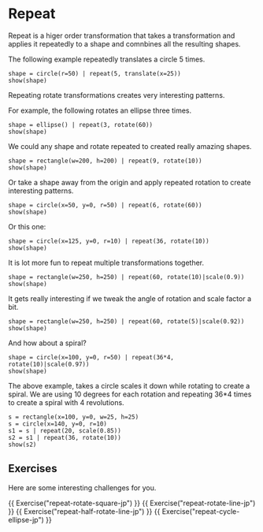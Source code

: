 # Repeat

Repeat is a higer order transformation that takes a transformation and
applies it repeatedly to a shape and comnbines all the resulting shapes.

The following example repeatedly translates a circle 5 times.

```{.python .joy .example}
shape = circle(r=50) | repeat(5, translate(x=25))
show(shape)
```

Repeating rotate transformations creates very interesting patterns.

For example, the following rotates an ellipse three times.

```{.python .joy .example}
shape = ellipse() | repeat(3, rotate(60))
show(shape)
```

We could any shape and rotate repeated to created really amazing shapes.

```{.python .joy .example}
shape = rectangle(w=200, h=200) | repeat(9, rotate(10))
show(shape)
```

Or take a shape away from the origin and apply repeated rotation
to create interesting patterns.

```{.python .joy .example}
shape = circle(x=50, y=0, r=50) | repeat(6, rotate(60))
show(shape)
```

Or this one:

```{.python .joy .example}
shape = circle(x=125, y=0, r=10) | repeat(36, rotate(10))
show(shape)
```

It is lot more fun to repeat multiple transformations together.

```{.python .joy .example}
shape = rectangle(w=250, h=250) | repeat(60, rotate(10)|scale(0.9))
show(shape)
```

It gets really interesting if we tweak the angle of rotation and scale factor a bit.

```{.python .joy .example}
shape = rectangle(w=250, h=250) | repeat(60, rotate(5)|scale(0.92))
show(shape)
```

And how about a spiral?

```{.python .joy .example}
shape = circle(x=100, y=0, r=50) | repeat(36*4, rotate(10)|scale(0.97))
show(shape)
```

The above example, takes a circle scales it down while rotating to
create a spiral. We are using 10 degrees for each rotation and repeating
36*4 times to create a spiral with 4 revolutions.


```{.python .joy .example}
s = rectangle(x=100, y=0, w=25, h=25)
s = circle(x=140, y=0, r=10)
s1 = s | repeat(20, scale(0.85))
s2 = s1 | repeat(36, rotate(10))
show(s2)
```

## Exercises

Here are some interesting challenges for you.

{{ Exercise("repeat-rotate-square-jp") }}
{{ Exercise("repeat-rotate-line-jp") }}
{{ Exercise("repeat-half-rotate-line-jp") }}
{{ Exercise("repeat-cycle-ellipse-jp") }}
